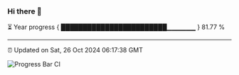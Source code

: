 ### Hi there 👋

⏳ Year progress { ████████████████████████▁▁▁▁▁▁ } 81.77 %

---

⏰ Updated on Sat, 26 Oct 2024 06:17:38 GMT

![Progress Bar CI](https://github.com/liununu/liununu/workflows/Progress%20Bar%20CI/badge.svg)
